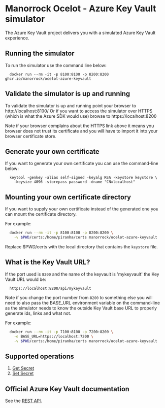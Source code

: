 # Manorrock Ocelot - Azure Key Vault simulator

The Azure Key Vault project delivers you with a simulated Azure Key Vault
experience.

## Running the simulator

To run the simulator use the command line below:

```
  docker run --rm -it -p 8100:8100 -p 8200:8200 ghcr.io/manorrock/ocelot-azure-keyvault
```

## Validate the simulator is up and running

To validate the simulator is up and running point your browser to 
http://localhost:8100/ Or if you want to access the simulator over HTTPS (which
is what the Azure SDK would use) browse to https://localhost:8200

Note if your browser complains about the HTTPS link above it means you browser
does not trust its certificate and you will have to import it into your browser
certificate store.

## Generate your own certificate

If you want to generate your own certificate you can use the command-line below:

```
  keytool -genkey -alias self-signed -keyalg RSA -keystore keystore \
    -keysize 4096 -storepass password -dname "CN=localhost"
```

## Mounting your own certificate directory

If you want to supply your own certificate instead of the generated one you
can mount the certificate directory.

For example:

```bash
  docker run --rm -it -p 8100:8100 -p 8200:8200 \
    -v $PWD/certs:/home/piranha/certs manorrock/ocelot-azure-keyvault
```

Replace $PWD/certs with the local directory that contains the `keystore` file.

## What is the Key Vault URL?

If the port used is `8200` and the name of the keyvault is 'mykeyvault' the 
Key Vault URL would be:

```text
  https://localhost:8200/api/mykeyvault
```

Note if you change the port number from `8200` to something else you will need
to also pass the BASE_URL environment variable on the command-line as the 
simulator needs to know the outside Key Vault base URL to properly generate
ids, links and what not.

For example:

```bash
  docker run --rm -it -p 7100:8100 -p 7200:8200 \
    -e BASE_URL=https://localhost:7200 \
    -v $PWD/certs:/home/piranha/certs manorrock/ocelot-azure-keyvault
```

## Supported operations

1. [Get Secret](https://learn.microsoft.com/en-us/rest/api/keyvault/secrets/get-secret/get-secret?view=rest-keyvault-secrets-7.4&tabs=HTTP)
1. [Set Secret](https://learn.microsoft.com/en-us/rest/api/keyvault/secrets/set-secret/set-secret?view=rest-keyvault-secrets-7.4&tabs=HTTP)

## Official Azure Key Vault documentation

See the [REST API](https://learn.microsoft.com/en-us/rest/api/keyvault/).
